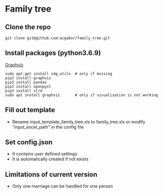 # Family tree
## Clone the repo
```
git clone git@github.com:acgabor/family_tree.git
```

## Install packages (python3.6.9)

[Graphviz](https://graphviz.org/)
```
sudo apt-get install xdg-utils  # only if missing
pip3 install graphviz
pip3 install pandas
pip3 install openpyxl
pip3 install xlrd
sudo apt install graphviz       # only if visualization is not working
```

## Fill out template
- Rename input_template_family_tree.xls to family_tree.xls or modify "input_excel_path" in the config file

## Set config.json
- It contains user defined settings
- It is automatically created if not exists

## Limitations of current version
- Only one marriage can be handled for one person